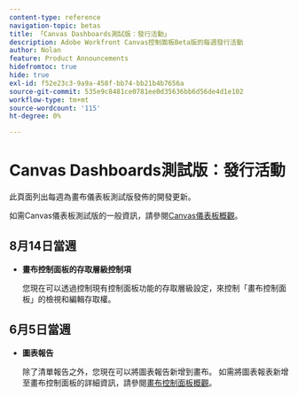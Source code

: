 ```yaml
---
content-type: reference
navigation-topic: betas
title: 「Canvas Dashboards測試版：發行活動」
description: Adobe Workfront Canvas控制面板Beta版的每週發行活動
author: Nolan
feature: Product Announcements
hidefromtoc: true
hide: true
exl-id: f52e23c3-9a9a-458f-bb74-bb21b4b7656a
source-git-commit: 535e9c8481ce0781ee0d35636bb6d56de4d1e102
workflow-type: tm+mt
source-wordcount: '115'
ht-degree: 0%

---
```


# Canvas Dashboards測試版：發行活動

此頁面列出每週為畫布儀表板測試版發佈的開發更新。

如需Canvas儀表板測試版的一般資訊，請參閱[Canvas儀表板概觀](/help/quicksilver/reports-and-dashboards/dashboards/creating-and-managing-dashboards/canvas-dashboards-overview.md)。

## 8月14日當週

* **畫布控制面板的存取層級控制項**

  您現在可以透過控制現有控制面板功能的存取層級設定，來控制「畫布控制面板」的檢視和編輯存取權。

## 6月5日當週

* **圖表報告**

  除了清單報告之外，您現在可以將圖表報告新增到畫布。 如需將圖表報表新增至畫布控制面板的詳細資訊，請參閱[畫布控制面板概觀](/help/quicksilver/reports-and-dashboards/dashboards/creating-and-managing-dashboards/canvas-dashboards-overview.md)。
